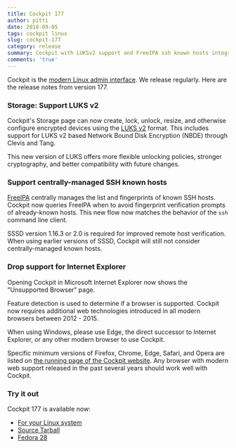 ```yaml
---
title: Cockpit 177
author: pitti
date: 2018-09-05
tags: cockpit linux
slug: cockpit-177
category: release
summary: Cockpit with LUKSv2 support and FreeIPA ssh known hosts integration
comments: 'true'
---
```


Cockpit is the [modern Linux admin interface](https://cockpit-project.org/). We
release regularly. Here are the release notes from version 177.

### Storage: Support LUKS v2

Cockpit's Storage page can now create, lock, unlock, resize, and otherwise
configure encrypted devices using the [LUKS
v2](https://www.saout.de/pipermail/dm-crypt/2017-December/005771.html) format.
This includes support for LUKS v2 based Network Bound Disk Encryption (NBDE)
through Clevis and Tang.

This new version of LUKS offers more flexible unlocking policies, stronger
cryptography, and better compatibility with future changes.

### Support centrally-managed SSH known hosts

[FreeIPA](https://www.freeipa.org/) centrally manages the list and fingerprints
of known SSH hosts. Cockpit now queries FreeIPA when to avoid fingerprint
verification prompts of already-known hosts. This new flow now matches the
behavior of the `ssh` command line client.

SSSD version 1.16.3 or 2.0 is required for improved remote host verification.
When using earlier versions of SSSD, Cockpit will still not consider
centrally-managed known hosts.

### Drop support for Internet Explorer

Opening Cockpit in Microsoft Internet Explorer now shows the "Unsupported
Browser" page.

Feature detection is used to determine if a browser is supported. Cockpit now
requires additional web technologies introduced in all modern browsers between
2012 - 2015.

When using Windows, please use Edge, the direct successor to Internet Explorer,
or any other modern browser to use Cockpit.

Specific minimum versions of Firefox, Chrome, Edge, Safari, and Opera are
listed on [the running page of the Cockpit website](https://cockpit-project.org/running.html).
Any browser with modern web support released in the past several years should
work well with Cockpit.

### Try it out

Cockpit 177 is available now:

 * [For your Linux system](https://cockpit-project.org/running.html)
 * [Source Tarball](https://github.com/cockpit-project/cockpit/releases/tag/177)
 * [Fedora 28](https://bodhi.fedoraproject.org/updates/cockpit-177-1.fc28)
